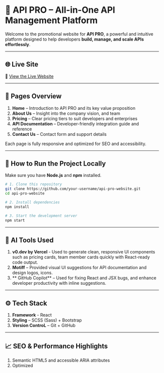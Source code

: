 # 🚀 API PRO – All-in-One API Management Platform

Welcome to the promotional website for **API PRO**, a powerful and intuitive platform designed to help developers **build, manage, and scale APIs effortlessly**.

---

## 🌐 Live Site

🔗 [View the Live Website](https://api-pro-website.netlify.app/)


---

## 📄 Pages Overview

1. **Home** – Introduction to API PRO and its key value proposition  
2. **About Us** – Insight into the company vision, and team  
3. **Pricing** – Clear pricing tiers to suit developers and enterprises  
4. **API Documentation** – Developer-friendly integration guide and reference  
5. **Contact Us** – Contact form and support details  

Each page is fully responsive and optimized for SEO and accessibility.

---

## 🧰 How to Run the Project Locally

Make sure you have **Node.js** and **npm** installed.

```bash
# 1. Clone this repository
git clone https://github.com/your-username/api-pro-website.git
cd api-pro-website

# 2. Install dependencies
npm install

# 3. Start the development server
npm start
```
---

## 🤖  AI Tools Used

1. **v0.dev by Vercel** - Used to generate clean, responsive UI components such as pricing cards, team member cards quickly with React-ready code output.
2. **Motiff** – Provided visual UI suggestions for API documentation and design logos, icons. 
3. ** GitHub Copilot** – Used for fixing React and JSX bugs, and enhance developer productivity with inline suggestions. 

---

## ⚙️ Tech Stack

1. **Framework** - React
2. **Styling** – SCSS (Sass) + Bootstrap
3. **Version ControL** – Git + GitHub

---
## 📈 SEO & Performance Highlights

1. Semantic HTML5 and accessible ARIA attributes
2. Optimized <title> and <meta> tags for each page
3. Mobile-first responsive design

---

